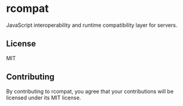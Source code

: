 # rcompat

JavaScript interoperability and runtime compatibility layer for servers.

## License

MIT

## Contributing

By contributing to rcompat, you agree that your contributions will be licensed
under its MIT license.
